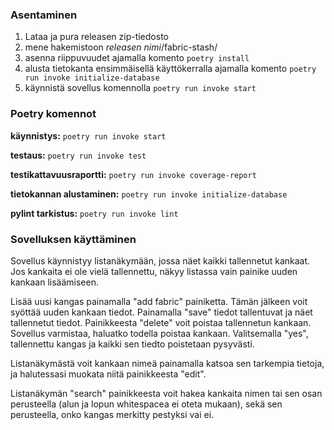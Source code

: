 

### Asentaminen
1. Lataa ja pura releasen zip-tiedosto
2. mene hakemistoon *releasen nimi*/fabric-stash/
3. asenna riippuvuudet ajamalla komento `poetry install` 
4. alusta tietokanta ensimmäisellä käyttökerralla ajamalla komento `poetry run invoke initialize-database`
5. käynnistä sovellus komennolla `poetry run invoke start`

### Poetry komennot
**käynnistys:** `poetry run invoke start`

**testaus:** `poetry run invoke test`

**testikattavuusraportti:** `poetry run invoke coverage-report`

**tietokannan alustaminen:** `poetry run invoke initialize-database`

**pylint tarkistus:** `poetry run invoke lint`

### Sovelluksen käyttäminen

Sovellus käynnistyy listanäkymään, jossa näet kaikki tallennetut kankaat. Jos kankaita ei ole vielä tallennettu, näkyy listassa vain painike uuden kankaan lisäämiseen.

Lisää uusi kangas painamalla "add fabric" painiketta. Tämän jälkeen voit syöttää uuden kankaan tiedot. Painamalla "save" tiedot tallentuvat ja näet tallennetut tiedot. Painikkeesta "delete" voit poistaa tallennetun kankaan. Sovellus varmistaa, haluatko todella poistaa kankaan. Valitsemalla "yes", tallennettu kangas ja kaikki sen tiedto poistetaan pysyvästi.

Listanäkymästä voit kankaan nimeä painamalla katsoa sen tarkempia tietoja, ja halutessasi muokata niitä painikkeesta "edit".

Listanäkymän "search" painikkeesta voit hakea kankaita nimen tai sen osan perusteella (alun ja lopun whitespacea ei oteta mukaan), sekä sen perusteella, onko kangas merkitty pestyksi vai ei.
